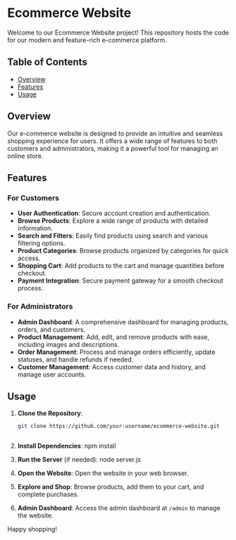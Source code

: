 # Ecommerce Website

Welcome to our Ecommerce Website project! This repository hosts the code for our modern and feature-rich e-commerce platform.

## Table of Contents

- [Overview](#overview)
- [Features](#features)
- [Usage](#usage)

## Overview

Our e-commerce website is designed to provide an intuitive and seamless shopping experience for users. It offers a wide range of features to both customers and administrators, making it a powerful tool for managing an online store.

## Features

### For Customers
- **User Authentication**: Secure account creation and authentication.
- **Browse Products**: Explore a wide range of products with detailed information.
- **Search and Filters**: Easily find products using search and various filtering options.
- **Product Categories**: Browse products organized by categories for quick access.
- **Shopping Cart**: Add products to the cart and manage quantities before checkout.
- **Payment Integration**: Secure payment gateway for a smooth checkout process.

### For Administrators
- **Admin Dashboard**: A comprehensive dashboard for managing products, orders, and customers.
- **Product Management**: Add, edit, and remove products with ease, including images and descriptions.
- **Order Management**: Process and manage orders efficiently, update statuses, and handle refunds if needed.
- **Customer Management**: Access customer data and history, and manage user accounts.


## Usage

1. **Clone the Repository**:
   ```bash
   git clone https://github.com/your-username/ecommerce-website.git

   

3. **Install Dependencies**:
   npm install
   

5. **Run the Server** (if needed):
   node server.js

7. **Open the Website**:
   Open the website in your web browser.

8. **Explore and Shop**:
   Browse products, add them to your cart, and complete purchases.

9. **Admin Dashboard**:
   Access the admin dashboard at `/admin` to manage the website.

Happy shopping!

